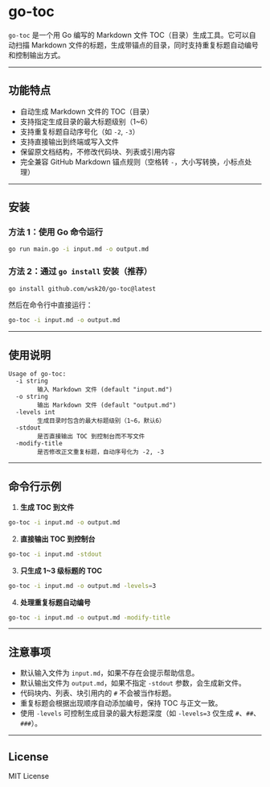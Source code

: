 # go-toc

`go-toc` 是一个用 Go 编写的 Markdown 文件 TOC（目录）生成工具。它可以自动扫描 Markdown 文件的标题，生成带锚点的目录，同时支持重复标题自动编号和控制输出方式。

---

## 功能特点

* 自动生成 Markdown 文件的 TOC（目录）
* 支持指定生成目录的最大标题级别（1~6）
* 支持重复标题自动序号化（如 `-2`, `-3`）
* 支持直接输出到终端或写入文件
* 保留原文档结构，不修改代码块、列表或引用内容
* 完全兼容 GitHub Markdown 锚点规则（空格转 `-`，大小写转换，小标点处理）

---

## 安装

### 方法 1：使用 Go 命令运行

```bash
go run main.go -i input.md -o output.md
```

### 方法 2：通过 `go install` 安装（推荐）

```bash
go install github.com/wsk20/go-toc@latest
```

然后在命令行中直接运行：

```bash
go-toc -i input.md -o output.md
```

---

## 使用说明

```text
Usage of go-toc:
  -i string
        输入 Markdown 文件 (default "input.md")
  -o string
        输出 Markdown 文件 (default "output.md")
  -levels int
        生成目录时包含的最大标题级别（1~6，默认6）
  -stdout
        是否直接输出 TOC 到控制台而不写文件
  -modify-title
        是否修改正文重复标题，自动序号化为 -2, -3
```

---

## 命令行示例

1. **生成 TOC 到文件**

```bash
go-toc -i input.md -o output.md
```

2. **直接输出 TOC 到控制台**

```bash
go-toc -i input.md -stdout
```

3. **只生成 1~3 级标题的 TOC**

```bash
go-toc -i input.md -o output.md -levels=3
```

4. **处理重复标题自动编号**

```bash
go-toc -i input.md -o output.md -modify-title
```

---

## 注意事项

* 默认输入文件为 `input.md`，如果不存在会提示帮助信息。
* 默认输出文件为 `output.md`，如果不指定 `-stdout` 参数，会生成新文件。
* 代码块内、列表、块引用内的 `#` 不会被当作标题。
* 重复标题会根据出现顺序自动添加编号，保持 TOC 与正文一致。
* 使用 `-levels` 可控制生成目录的最大标题深度（如 `-levels=3` 仅生成 `#`、`##`、`###`）。

---

## License

MIT License